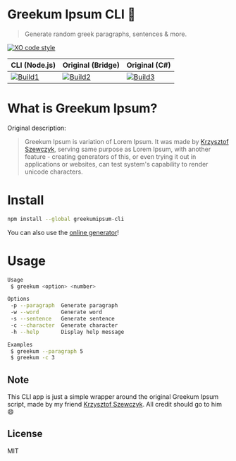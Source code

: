 # Greekum Ipsum CLI 📝

> Generate random greek paragraphs, sentences & more.

[![XO code style](https://img.shields.io/badge/code_style-XO-5ed9c7.svg)](https://github.com/xojs/xo)

| CLI (Node.js)     | Original (Bridge) | Original (C#)     |
|-------------------|-------------------|-------------------|
| [![Build1](https://travis-matrix-badges.herokuapp.com/repos/xxczaki/greekumipsum-cli/branches/master/1)](https://travis-ci.org/xxczaki/greekumipsum-cli) | [![Build2](https://travis-matrix-badges.herokuapp.com/repos/xxczaki/greekumipsum-cli/branches/master/2)](https://travis-ci.org/xxczaki/greekumipsum-cli) | [![Build3](https://travis-matrix-badges.herokuapp.com/repos/xxczaki/greekumipsum-cli/branches/master/3)](https://travis-ci.org/xxczaki/greekumipsum-cli)

# What is Greekum Ipsum?
Original description:

> Greekum Ipsum is variation of Lorem Ipsum. It was made by [Krzysztof Szewczyk](https://github.com/KrzysztofSzewczyk), serving same purpose as Lorem Ipsum, with another feature - creating generators of this, or even trying it out in applications or websites, can test system's capability to render unicode characters.

# Install
```bash
npm install --global greekumipsum-cli
```

You can also use the [online generator](https://krzysztofszewczyk.github.io/MiscStuff/greekum/)!

# Usage

```bash
Usage
 $ greekum <option> <number>

Options
 -p --paragraph  Generate paragraph
 -w --word       Generate word
 -s --sentence   Generate sentence
 -c --character  Generate character
 -h --help       Display help message

Examples
 $ greekum --paragraph 5
 $ greekum -c 3
```
## Note
This CLI app is just a simple wrapper around the original Greekum Ipsum script, made by my friend [Krzysztof Szewczyk](https://github.com/KrzysztofSzewczyk). 
All credit should go to him 😄

## License

MIT
